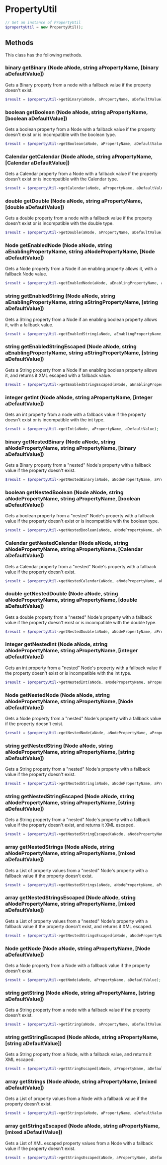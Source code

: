 # PropertyUtil

```php
// Get an instance of PropertyUtil
$propertyUtil = new PropertyUtil();
```


## Methods
This class has the following methods.


### binary getBinary (Node aNode, string aPropertyName, [binary aDefaultValue])
Gets a Binary property from a node with a fallback value if the property doesn't exist.

```php
$result = $propertyUtil->getBinary(aNode, aPropertyName, aDefaultValue);
```


### boolean getBoolean (Node aNode, string aPropertyName, [boolean aDefaultValue])
Gets a boolean property from a Node with a fallback value if the property doesn't exist or is incompatible with the boolean type.

```php
$result = $propertyUtil->getBoolean(aNode, aPropertyName, aDefaultValue);
```


### Calendar getCalendar (Node aNode, string aPropertyName, [Calendar aDefaultValue])
Gets a Calendar property from a Node with a fallback value if the property doesn't exist or is incompatible with the Calendar type.

```php
$result = $propertyUtil->getCalendar(aNode, aPropertyName, aDefaultValue);
```


### double getDouble (Node aNode, string aPropertyName, [double aDefaultValue])
Gets a double property from a node with a fallback value if the property doesn't exist or is incompatible with the double type.

```php
$result = $propertyUtil->getDouble(aNode, aPropertyName, aDefaultValue);
```


### Node getEnabledNode (Node aNode, string aEnablingPropertyName, string aNodePropertyName, [Node aDefaultValue])
Gets a Node property from a Node if an enabling property allows it, with a fallback Node value.

```php
$result = $propertyUtil->getEnabledNode(aNode, aEnablingPropertyName, aNodePropertyName, aDefaultValue);
```


### string getEnabledString (Node aNode, string aEnablingPropertyName, string aStringPropertyName, [string aDefaultValue])
Gets a String property from a Node if an enabling boolean property allows it, with a fallback value.

```php
$result = $propertyUtil->getEnabledString(aNode, aEnablingPropertyName, aStringPropertyName, aDefaultValue);
```


### string getEnabledStringEscaped (Node aNode, string aEnablingPropertyName, string aStringPropertyName, [string aDefaultValue])
Gets a String property from a Node if an enabling boolean property allows it, and returns it XML escaped with a fallback value.

```php
$result = $propertyUtil->getEnabledStringEscaped(aNode, aEnablingPropertyName, aStringPropertyName, aDefaultValue);
```


### integer getInt (Node aNode, string aPropertyName, [integer aDefaultValue])
Gets an int property from a node with a fallback value if the property doesn't exist or is incompatible with the int type.

```php
$result = $propertyUtil->getInt(aNode, aPropertyName, aDefaultValue);
```


### binary getNestedBinary (Node aNode, string aNodePropertyName, string aPropertyName, [binary aDefaultValue])
Gets a Binary property from a "nested" Node's property with a fallback value if the property doesn't exist.

```php
$result = $propertyUtil->getNestedBinary(aNode, aNodePropertyName, aPropertyName, aDefaultValue);
```


### boolean getNestedBoolean (Node aNode, string aNodePropertyName, string aPropertyName, [boolean aDefaultValue])
Gets a boolean property from a "nested" Node's property with a fallback value if the property doesn't exist or is incompatible
 with the boolean type.

```php
$result = $propertyUtil->getNestedBoolean(aNode, aNodePropertyName, aPropertyName, aDefaultValue);
```


### Calendar getNestedCalendar (Node aNode, string aNodePropertyName, string aPropertyName, [Calendar aDefaultValue])
Gets a Calendar property from a "nested" Node's property with a fallback value if the property doesn't exist.

```php
$result = $propertyUtil->getNestedCalendar(aNode, aNodePropertyName, aPropertyName, aDefaultValue);
```


### double getNestedDouble (Node aNode, string aNodePropertyName, string aPropertyName, [double aDefaultValue])
Gets a double property from a "nested" Node's property with a fallback value if the property doesn't exist or is incompatible
 with the double type.

```php
$result = $propertyUtil->getNestedDouble(aNode, aNodePropertyName, aPropertyName, aDefaultValue);
```


### integer getNestedInt (Node aNode, string aNodePropertyName, string aPropertyName, [integer aDefaultValue])
Gets an int property from a "nested" Node's property with a fallback value if the property doesn't exist or is incompatible with the int type.

```php
$result = $propertyUtil->getNestedInt(aNode, aNodePropertyName, aPropertyName, aDefaultValue);
```


### Node getNestedNode (Node aNode, string aNodePropertyName, string aPropertyName, [Node aDefaultValue])
Gets a Node property from a "nested" Node's property with a fallback value if the property doesn't exist.

```php
$result = $propertyUtil->getNestedNode(aNode, aNodePropertyName, aPropertyName, aDefaultValue);
```


### string getNestedString (Node aNode, string aNodePropertyName, string aPropertyName, [string aDefaultValue])
Gets a String property from a "nested" Node's property with a fallback value if the property doesn't exist.

```php
$result = $propertyUtil->getNestedString(aNode, aNodePropertyName, aPropertyName, aDefaultValue);
```


### string getNestedStringEscaped (Node aNode, string aNodePropertyName, string aPropertyName, [string aDefaultValue])
Gets a String property from a "nested" Node's property with a fallback value if the property doesn't exist, and returns it XML escaped.

```php
$result = $propertyUtil->getNestedStringEscaped(aNode, aNodePropertyName, aPropertyName, aDefaultValue);
```


### array getNestedStrings (Node aNode, string aNodePropertyName, string aPropertyName, [mixed aDefaultValue])
Gets a List of property values from a "nested" Node's property with a fallback value if the property doesn't exist.

```php
$result = $propertyUtil->getNestedStrings(aNode, aNodePropertyName, aPropertyName, aDefaultValue);
```


### array getNestedStringsEscaped (Node aNode, string aNodePropertyName, string aPropertyName, [mixed aDefaultValue])
Gets a List of property values from a "nested" Node's property with a fallback value if the property doesn't exist,
 and returns it XML escaped.

```php
$result = $propertyUtil->getNestedStringsEscaped(aNode, aNodePropertyName, aPropertyName, aDefaultValue);
```


### Node getNode (Node aNode, string aPropertyName, [Node aDefaultValue])
Gets a Node property from a Node with a fallback value if the property doesn't exist.

```php
$result = $propertyUtil->getNode(aNode, aPropertyName, aDefaultValue);
```


### string getString (Node aNode, string aPropertyName, [string aDefaultValue])
Gets a String property from a node with a fallback value if the property doesn't exist.

```php
$result = $propertyUtil->getString(aNode, aPropertyName, aDefaultValue);
```


### string getStringEscaped (Node aNode, string aPropertyName, [string aDefaultValue])
Gets a String property from a Node, with a fallback value, and returns it XML escaped.

```php
$result = $propertyUtil->getStringEscaped(aNode, aPropertyName, aDefaultValue);
```


### array getStrings (Node aNode, string aPropertyName, [mixed aDefaultValue])
Gets a List of property values from a Node with a fallback value if the property doesn't exist.

```php
$result = $propertyUtil->getStrings(aNode, aPropertyName, aDefaultValue);
```


### array getStringsEscaped (Node aNode, string aPropertyName, [mixed aDefaultValue])
Gets a List of XML escaped property values from a Node with a fallback value if the property doesn't exist.

```php
$result = $propertyUtil->getStringsEscaped(aNode, aPropertyName, aDefaultValue);
```


